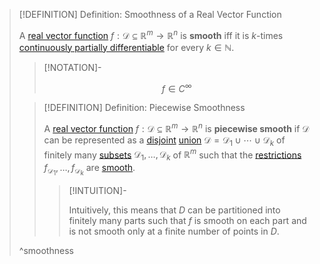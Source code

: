 >[!DEFINITION] Definition: Smoothness of a Real Vector Function
>
>A [real vector function](../Real%20Vector%20Function.md) $f: \mathcal{D} \subseteq \mathbb{R}^m \to \mathbb{R}^n$ is **smooth** iff it is $k$-times [continuously partially differentiable](Partial%20Derivatives%20of%20Real%20Vector%20Functions.md) for every $k \in \mathbb{N}$.
>
>>[!NOTATION]-
>>
>>$$
>>f \in C^\infty
>>$$
>>
>
>>[!DEFINITION] Definition: Piecewise Smoothness
>>
>>A [real vector function](../Real%20Vector%20Function.md) $f: \mathcal{D} \subseteq \mathbb{R}^m \to \mathbb{R}^n$ is **piecewise smooth** if $\mathcal{D}$ can be represented as a [disjoint](../../../../../Set%20Theory/Disjoint%20Sets.md) [union](../../../../Set%20Theory/Set%20Operations.md) $\mathcal{D} = \mathcal{D}_1 \cup \cdots \cup \mathcal{D}_k$ of finitely many [subsets](../../../../Set%20Theory/index.md) $\mathcal{D}_1, \dotsc, \mathcal{D}_k$ of $\mathbb{R}^m$ such that the [restrictions](../../../Functions/Restriction.md) $f_{\mathcal{D}_1}, \dotsc, f_{\mathcal{D}_k}$ are [smooth](Smoothness%20of%20Real%20Vector%20Functions.md).
>>
>>>[!INTUITION]-
>>>
>>>Intuitively, this means that $D$ can be partitioned into finitely many parts such that $f$ is smooth on each part and is not smooth only at a finite number of points in $D$.
>>>
>>
>
>^smoothness
>
